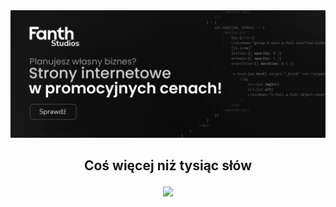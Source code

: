 <img src="https://raw.githubusercontent.com/FanthStudios/.github/main/profile/banner2.png">

## <p align="center">Coś więcej niż tysiąc słów

<p align="center">
  <a href="https://dc.fanth.pl"><img src="https://discord.com/api/guilds/1227157251815637022/widget.png?style=banner2"/></a>
</p>


